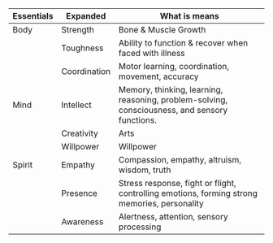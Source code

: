 
|Essentials|Expanded|What is means|
|---|---|---|
|Body|Strength| Bone & Muscle Growth|
||Toughness| Ability to function & recover when faced with illness| 
||Coordination| Motor learning, coordination, movement, accuracy|
|Mind|Intellect| Memory, thinking, learning, reasoning, problem-solving, consciousness, and sensory functions.|
||Creativity|Arts|
||Willpower|Willpower|
|Spirit|Empathy|Compassion, empathy, altruism, wisdom, truth|
||Presence| Stress response, fight or flight, controlling emotions, forming strong memories, personality|
||Awareness|Alertness, attention, sensory processing|

